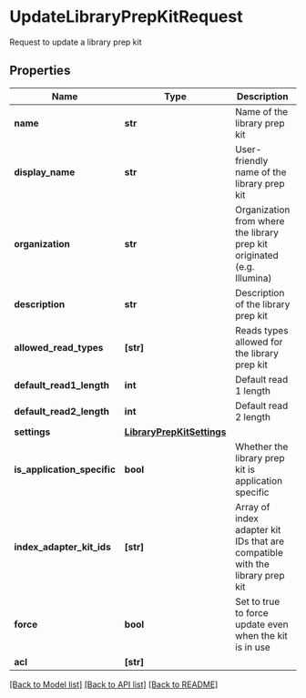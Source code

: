 # UpdateLibraryPrepKitRequest

Request to update a library prep kit

## Properties
Name | Type | Description | Notes
------------ | ------------- | ------------- | -------------
**name** | **str** | Name of the library prep kit | [optional] 
**display_name** | **str** | User-friendly name of the library prep kit | [optional] 
**organization** | **str** | Organization from where the library prep kit originated (e.g. Illumina) | [optional] 
**description** | **str** | Description of the library prep kit | [optional] 
**allowed_read_types** | **[str]** | Reads types allowed for the library prep kit | [optional] 
**default_read1_length** | **int** | Default read 1 length | [optional] 
**default_read2_length** | **int** | Default read 2 length | [optional] 
**settings** | [**LibraryPrepKitSettings**](LibraryPrepKitSettings.md) |  | [optional] 
**is_application_specific** | **bool** | Whether the library prep kit is application specific | [optional] 
**index_adapter_kit_ids** | **[str]** | Array of index adapter kit IDs that are compatible with the library prep kit | [optional] 
**force** | **bool** | Set to true to force update even when the kit is in use | [optional] 
**acl** | **[str]** |  | [optional] 

[[Back to Model list]](../README.md#documentation-for-models) [[Back to API list]](../README.md#documentation-for-api-endpoints) [[Back to README]](../README.md)


